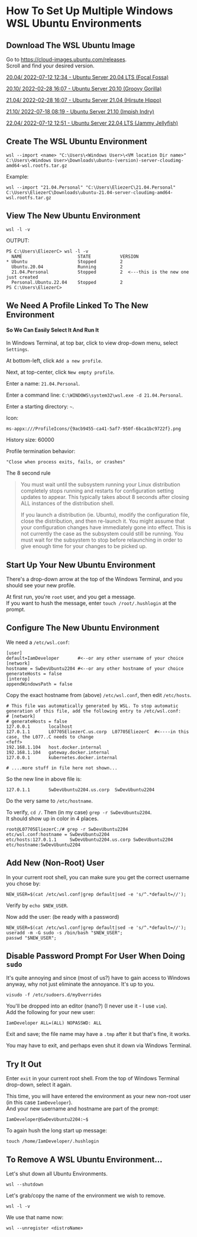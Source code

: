 # How To Set Up Multiple Windows WSL Ubuntu Environments
  
## Download The WSL Ubuntu Image  
Go to https://cloud-images.ubuntu.com/releases.  
Scroll and find your desired version.  

[20.04/ 2022-07-12 12:34 - Ubuntu Server 20.04 LTS (Focal Fossa)](https://cloud-images.ubuntu.com/releases/focal/) 

[20.10/ 2022-02-28 16:07 - Ubuntu Server 20.10 (Groovy Gorilla)](https://cloud-images.ubuntu.com/releases/groovy/)  
  
[21.04/ 2022-02-28 16:07 - Ubuntu Server 21.04 (Hirsute Hippo)](https://cloud-images.ubuntu.com/releases/hirsute/)  
  
[21.10/ 2022-07-18 08:19 - Ubuntu Server 21.10 (Impish Indry)](https://cloud-images.ubuntu.com/releases/21.10/)  
  
[22.04/ 2022-07-12 12:51 - Ubuntu Server 22.04 LTS (Jammy Jellyfish)](https://cloud-images.ubuntu.com/releases/22.04/) 
  
## Create The WSL Ubuntu Environment  
  
```
wsl --import <name> "C:\Users\<Windows User>\<VM location Dir name>" C:\Users\<Windows User>\Downloads\ubuntu-(version)-server-cloudimg-amd64-wsl.rootfs.tar.gz
```
  
Example:  
```
wsl --import "21.04.Personal" "C:\Users\EliezerC\21.04.Personal" C:\Users\EliezerC\Downloads\ubuntu-21.04-server-cloudimg-amd64-wsl.rootfs.tar.gz
```

## View The New Ubuntu Environment
```
wsl -l -v
```
OUTPUT:
```
PS C:\Users\EliezerC> wsl -l -v
  NAME                     STATE           VERSION
* Ubuntu                   Stopped         2
  Ubuntu.20.04             Running         2
  21.04.Personal           Stopped         2  <---this is the new one just created
  Personal.Ubuntu.22.04    Stopped         2
PS C:\Users\EliezerC>
```
  
## We Need A Profile Linked To The New Environment  
####  So We Can Easily Select It And Run It  

In Windows Terminal, at top bar, click to view drop-down menu, select  ```Settings```.  
  
At bottom-left, click ```Add a new profile```.  
  
Next, at top-center, click ```New empty profile```.  
  
Enter a name: ```21.04.Personal```.  
  
Enter a command line: ```C:\WINDOWS\system32\wsl.exe -d 21.04.Personal```.  
  
Enter a starting directory: ```~```.  
  
Icon:  
```
ms-appx:///ProfileIcons/{9acb9455-ca41-5af7-950f-6bca1bc9722f}.png
```
  
History size: 60000  
  
Profile termination behavior:  
```
"Close when process exits, fails, or crashes"
```
  
The 8 second rule  
  
> You must wait until the subsystem running your Linux distribution completely stops running and restarts for configuration setting updates to appear. This typically takes about 8 seconds after closing ALL instances of the distribution shell.  
>   
> If you launch a distribution (ie. Ubuntu), modify the configuration file, close the distribution, and then re-launch it. You might assume that your configuration changes have immediately gone into effect. This is not currently the case as the subsystem could still be running. You must wait for the subsystem to stop before relaunching in order to give enough time for your changes to be picked up.  
  
## Start Up Your New Ubuntu Environment  
There's a drop-down arrow at the top of the Windows Terminal, and you should see your new profile.  
  
At first run, you're ```root``` user, and you get a message.  
If you want to hush the message, enter ```touch /root/.hushlogin``` at the prompt.  
  
## Configure The New Ubuntu Environment 

We need a ```/etc/wsl.conf```:  
```
[user]
default=IamDeveloper       #<--or any other username of your choice
[network]
hostname = SwDevUbuntu2204 #<--or any other hostname of your choice
generateHosts = false
[interop]
appendWindowsPath = false
```
  
Copy the exact hostname from (above) ```/etc/wsl.conf```, then edit ```/etc/hosts```.  
```
# This file was automatically generated by WSL. To stop automatic generation of this file, add the following entry to /etc/wsl.conf:
# [network]
# generateHosts = false
127.0.0.1       localhost
127.0.1.1       L07705EliezerC.us.corp  L07705EliezerC  #<----in this case, the L077..C needs to change
<feff>
192.168.1.104   host.docker.internal
192.168.1.104   gateway.docker.internal
127.0.0.1       kubernetes.docker.internal

# ....more stuff in file here not shown...

``` 
  
So the new line in above file is:
```
127.0.1.1       SwDevUbuntu2204.us.corp  SwDevUbuntu2204
```
  
Do the very same to ```/etc/hostname```.  
  
To verify, ```cd /```.  Then (in my case) ```grep -r SwDevUbuntu2204```.  
It should show up in color in 4 places.  
```
root@L07705EliezerC:/# grep -r SwDevUbuntu2204
etc/wsl.conf:hostname = SwDevUbuntu2204
etc/hosts:127.0.1.1     SwDevUbuntu2204.us.corp SwDevUbuntu2204
etc/hostname:SwDevUbuntu2204
```

## Add New (Non-Root) User  
In your current root shell, you can make sure you get the correct username you chose by:  
```
NEW_USER=$(cat /etc/wsl.conf|grep default|sed -e 's/^.*default=//');
```
  
Verify by ```echo $NEW_USER```. 
  
Now add the user: (be ready with a password)
```
NEW_USER=$(cat /etc/wsl.conf|grep default|sed -e 's/^.*default=//');
useradd -m -G sudo -s /bin/bash "$NEW_USER";
passwd "$NEW_USER";
```
  
## Disable Password Prompt For User When Doing ```sudo```  
  
It's quite annoying and since (most of us?) have to gain access to Windows anyway, why not just eliminate the annoyance.  It's up to you.  
```
visudo -f /etc/sudoers.d/myOverrides
```
You'll be dropped into an editor (nano?) (I never use it - I use ```vim```).  
Add the following for your new user:  
```
IamDeveloper ALL=(ALL) NOPASSWD: ALL
```
  
Exit and save; the file name may have a ```.tmp``` after it but that's fine, it works.  
  
You may have to exit, and perhaps even shut it down via Windows Terminal.  
  


## Try It Out  

Enter ```exit``` in your current root shell. From the top of Windows Terminal drop-down, select it again.  
  
This time, you will have entered the environment as your new non-root user (in this case ```IamDeveloper```).  
And your new username and hostname are part of the prompt:  
```
IamDeveloper@SwDevUbuntu2204:~$
```
  
To again hush the long start up message:
```
touch /home/IamDeveloper/.hushlogin
```
  

## To Remove A WSL Ubuntu Environment...  
  
Let's shut down all Ubuntu Environments.
```  
wsl --shutdown
```  
  
Let's grab/copy the name of the environment we wish to remove.  
```
wsl -l -v
```  
  
We use that name now:  
```
wsl --unregister <distroName>
```
  

